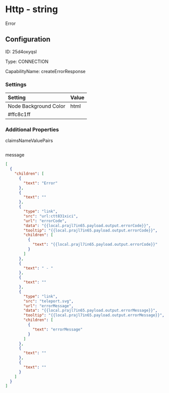 # Http - string 
Error
## Configuration
ID:  25d4oxyqsl

Type: CONNECTION 

CapabilityName: createErrorResponse

### Settings
| Setting | Value  |
| :------------------------ | ---------------------------------------- |
| Node Background Color | html 
#ffc8c1ff | 






### Additional Properties
claimsNameValuePairs
```
```


message
```json 
[
  {
    "children": [
      {
        "text": "Error"
      },
      {
        "text": ""
      },
      {
        "type": "link",
        "src": "url:ctt831xici",
        "url": "errorCode",
        "data": "{{local.prajl7in65.payload.output.errorCode}}",
        "tooltip": "{{local.prajl7in65.payload.output.errorCode}}",
        "children": [
          {
            "text": "{{local.prajl7in65.payload.output.errorCode}}"
          }
        ]
      },
      {
        "text": " - "
      },
      {
        "text": ""
      },
      {
        "type": "link",
        "src": "teleport.svg",
        "url": "errorMessage",
        "data": "{{local.prajl7in65.payload.output.errorMessage}}",
        "tooltip": "{{local.prajl7in65.payload.output.errorMessage}}",
        "children": [
          {
            "text": "errorMessage"
          }
        ]
      },
      {
        "text": ""
      },
      {
        "text": ""
      }
    ]
  }
]
```




